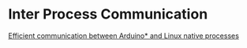 # Inter Process Communication

[Efficient communication between Arduino* and Linux native processes](https://software.intel.com/en-us/blogs/2014/09/22/efficient-communication-between-arduino-and-linux-native-processes)
